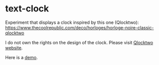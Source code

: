 # text-clock
Experiment that displays a clock inspired by this one (Qlocktwo): https://www.thecoolrepublic.com/deco/horloges/horloge-noire-classic-qlocktwo

I do not own the rights on the design of the clock. Please visit [Qlocktwo website](https://qlocktwo.com).

Here is a [demo](https://sandbox.c-mh.fr/text-clock/).
